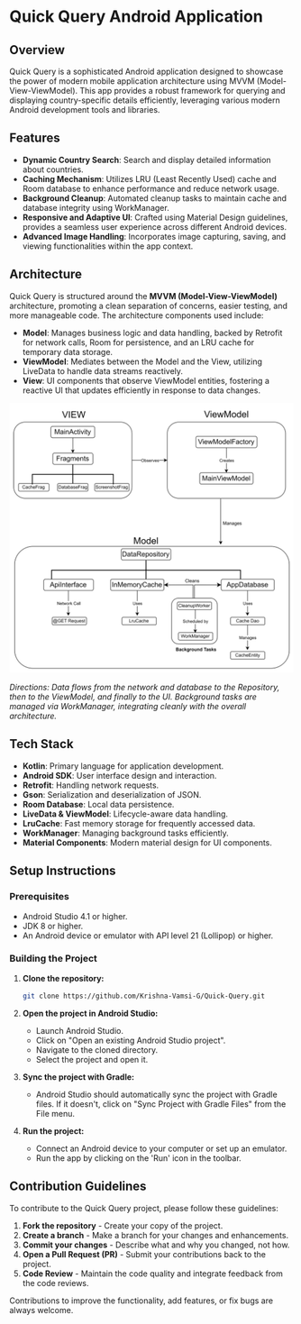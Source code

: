 # Quick Query Android Application

## Overview

Quick Query is a sophisticated Android application designed to showcase the power of modern mobile application architecture using MVVM (Model-View-ViewModel). This app provides a robust framework for querying and displaying country-specific details efficiently, leveraging various modern Android development tools and libraries.

## Features

- **Dynamic Country Search**: Search and display detailed information about countries.
- **Caching Mechanism**: Utilizes LRU (Least Recently Used) cache and Room database to enhance performance and reduce network usage.
- **Background Cleanup**: Automated cleanup tasks to maintain cache and database integrity using WorkManager.
- **Responsive and Adaptive UI**: Crafted using Material Design guidelines, provides a seamless user experience across different Android devices.
- **Advanced Image Handling**: Incorporates image capturing, saving, and viewing functionalities within the app context.

## Architecture

Quick Query is structured around the **MVVM (Model-View-ViewModel)** architecture, promoting a clean separation of concerns, easier testing, and more manageable code. The architecture components used include:

- **Model**: Manages business logic and data handling, backed by Retrofit for network calls, Room for persistence, and an LRU cache for temporary data storage.
- **ViewModel**: Mediates between the Model and the View, utilizing LiveData to handle data streams reactively.
- **View**: UI components that observe ViewModel entities, fostering a reactive UI that updates efficiently in response to data changes.

![MVVM Architecture](FlowChart.png)

*Directions: Data flows from the network and database to the Repository, then to the ViewModel, and finally to the UI. Background tasks are managed via WorkManager, integrating cleanly with the overall architecture.*

## Tech Stack

- **Kotlin**: Primary language for application development.
- **Android SDK**: User interface design and interaction.
- **Retrofit**: Handling network requests.
- **Gson**: Serialization and deserialization of JSON.
- **Room Database**: Local data persistence.
- **LiveData & ViewModel**: Lifecycle-aware data handling.
- **LruCache**: Fast memory storage for frequently accessed data.
- **WorkManager**: Managing background tasks efficiently.
- **Material Components**: Modern material design for UI components.

## Setup Instructions

### Prerequisites

- Android Studio 4.1 or higher.
- JDK 8 or higher.
- An Android device or emulator with API level 21 (Lollipop) or higher.

### Building the Project

1. **Clone the repository:**
   ```bash
   git clone https://github.com/Krishna-Vamsi-G/Quick-Query.git
   ```
2. **Open the project in Android Studio:**
   - Launch Android Studio.
   - Click on "Open an existing Android Studio project".
   - Navigate to the cloned directory.
   - Select the project and open it.

3. **Sync the project with Gradle:**
   - Android Studio should automatically sync the project with Gradle files. If it doesn't, click on "Sync Project with Gradle Files" from the File menu.

4. **Run the project:**
   - Connect an Android device to your computer or set up an emulator.
   - Run the app by clicking on the 'Run' icon in the toolbar.

## Contribution Guidelines

To contribute to the Quick Query project, please follow these guidelines:

1. **Fork the repository** - Create your copy of the project.
2. **Create a branch** - Make a branch for your changes and enhancements.
3. **Commit your changes** - Describe what and why you changed, not how.
4. **Open a Pull Request (PR)** - Submit your contributions back to the project.
5. **Code Review** - Maintain the code quality and integrate feedback from the code reviews.

Contributions to improve the functionality, add features, or fix bugs are always welcome.
